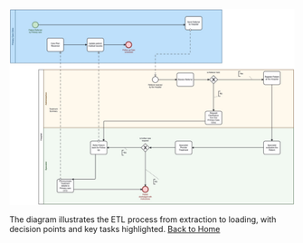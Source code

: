 ![img.png](img.png)

The diagram illustrates the ETL process from extraction to loading, with decision points and key tasks highlighted.
[Back to Home](index.md)
